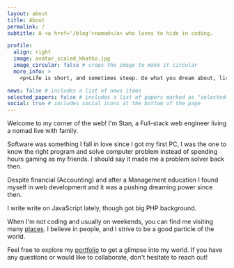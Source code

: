 ```yaml
---
layout: about
title: About
permalink: /
subtitle: A <a href='/blog'>nomad</a> who loves to hide in coding.

profile:
  align: right
  image: avatar_scaled_khatko.jpg
  image_circular: false # crops the image to make it circular
  more_info: >
    <p>Life is short, and sometimes steep. Do what you dream about, live as you feel it.</p>

news: false # includes a list of news items
selected_papers: false # includes a list of papers marked as "selected={true}"
social: true # includes social icons at the bottom of the page
---
```


Welcome to my corner of the web! I'm Stan, a Full-stack web engineer living a nomad live with family.

Software was something I fall in love since I got my first PC, I was the one to know the right program and solve computer problem instead of spending hours gaming as my friends. I should say it made me a problem solver back then.

Despite financial (Accounting) and after a Management education I found myself in web development and it was a pushing dreaming power since then.

I write write on JavaScript lately, though got big PHP background. 

When I'm not coding and usually on weekends, you can find me visiting many <a href='/blog'>places</a>. I believe in people, and I strive to be a good particle of the world.

Feel free to explore my <a href='/blog'>portfolio</a> to get a glimpse into my world. If you have any questions or would like to collaborate, don't hesitate to reach out!

